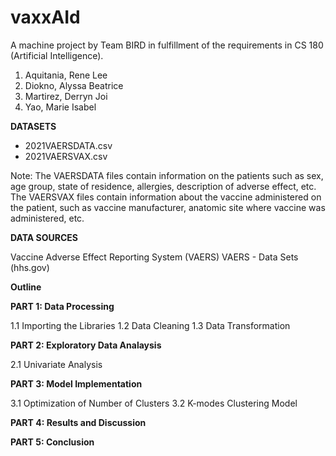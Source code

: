 # vaxxAId

A machine project by Team BIRD in fulfillment of the requirements in CS 180 (Artificial Intelligence).

1. Aquitania, Rene Lee
2. Diokno, Alyssa Beatrice
3. Martirez, Derryn Joi
4. Yao, Marie Isabel

**DATASETS**
- 2021VAERSDATA.csv
- 2021VAERSVAX.csv

Note: The VAERSDATA files contain information on the patients such as sex, age group, state of residence, allergies, description of adverse effect, etc. The VAERSVAX files contain information about the vaccine administered on the patient, such as vaccine manufacturer, anatomic site where vaccine was administered, etc.

**DATA SOURCES**

Vaccine Adverse Effect Reporting System (VAERS) VAERS - Data Sets (hhs.gov)


**Outline**

**PART 1: Data Processing**

1.1 Importing the Libraries
1.2 Data Cleaning
1.3 Data Transformation

**PART 2: Exploratory Data Analaysis**

2.1 Univariate Analysis

**PART 3: Model Implementation**

3.1 Optimization of Number of Clusters
3.2 K-modes Clustering Model

**PART 4: Results and Discussion**

**PART 5: Conclusion**
